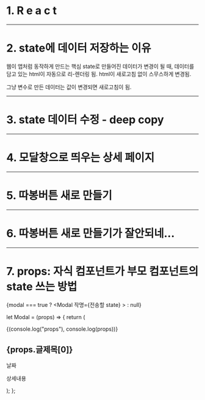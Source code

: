 # 1. R e a c t

---

# 2. state에 데이터 저장하는 이유

웹이 앱처럼 동작하게 만드는 핵심
state로 만들어진 데이터가 변경이 될 때,
데이터를 담고 있는 html이 자동으로 리-렌더링 됨.
html이 새로고침 없이 스무스하게 변경됨.

그냥 변수로 만든 데이터는 값이 변경되면 새로고침이 됨.

---

# 3. state 데이터 수정 - deep copy

---

# 4. 모달창으로 띄우는 상세 페이지

---

# 5. 따봉버튼 새로 만들기

---

# 6. 따봉버튼 새로 만들기가 잘안되네...

---

# 7. props: 자식 컴포넌트가 부모 컴포넌트의 state 쓰는 방법

{modal === true ? <Modal 작명={전송할 state} ></Modal> : null}

let Modal = (props) => {
return (
<div className="modal">
{(console.log("props"), console.log(props))}
<h2>{props.글제목[0]}</h2>
<p>날짜</p>
<p>상세내용</p>
</div>
);
};
